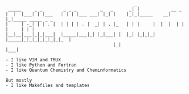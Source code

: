 
                                                     _                                  
     _____     _ _        _ _ _         _   _      _| |            __ _                 
    |  |  |___| | |___   | | | |___ ___| |_| |    |_|_|_____    __|  |_|_____ _____ _ _ 
    |     | -_| | | . |  | | | | . |  _| | . |_   | | |     |  |  |  | |     |     | | |
    |__|__|___|_|_|___|  |_____|___|_| |_|___| |  |_| |_|_|_|  |_____|_|_|_|_|_|_|_|_  |
                                             |_|                                   |___|

    - I like VIM and TMUX
    - I like Python and Fortran
    - I like Quantum Chemistry and Cheminformatics
    
    But mostly
    - I like Makefiles and templates
    
    
    




<!--
**charnley/charnley** is a ✨ _special_ ✨ repository because its `README.md` (this file) appears on your GitHub profile.

Here are some ideas to get you started:

- 🔭 I’m currently working on ...
- 🌱 I’m currently learning ...
- 👯 I’m looking to collaborate on ...
- 🤔 I’m looking for help with ...
- 💬 Ask me about ...
- 📫 How to reach me: ...
- 😄 Pronouns: ...
- ⚡ Fun fact: ...
-->
